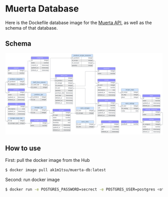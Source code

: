 # Muerta Database

Here is the Dockefile database image for the [Muerta API](https://github.com/romankravchuk/muerta), as well as the schema of that database.

## Schema

![schema](docs/schema.svg)

## How to use

First: pull the docker image from the Hub

```bash
$ docker image pull ak1m1tsu/muerta-db:latest
```

Second: run docker image

```bash
$ docker run -e POSTGRES_PASSWORD=secrect -e POSTGRES_USER=postgres <other options> ak1m1tsu/muerta-db
```
